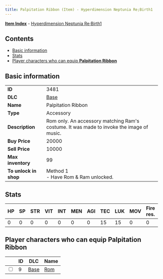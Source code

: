 ```yaml
---
title: Palpitation Ribbon (Item) - Hyperdimension Neptunia Re;Birth1
---
```


[**Item Index**](/neptunia/rb1/item/index.html) - [Hyperdimension Neptunia Re;Birth1](/neptunia/rb1)

## Contents

- [Basic information](#basic-information)
- [Stats](#stats)
- [Player characters who can equip **Palpitation Ribbon**](#player-characters-who-can-equip-palpitation-ribbon)
## Basic information

|   |   |
| -- | -- |
| **ID** | 3481 |
| **DLC** | [Base](/neptunia/rb1/dlc/1-base.html) |
| **Name** | Palpitation Ribbon |
| **Type** | Accessory |
| **Description** | Rom only. An accessory matching Ram's costume. It was made to invoke the image of music. |
| **Buy Price** | 20000 |
| **Sell Price** | 10000 |
| **Max inventory** | 99 |
| **To unlock in shop** | Method 1<br />- Have Rom & Ram unlocked. |


## Stats

| HP | SP | STR | VIT | INT | MEN | AGI | TEC | LUK | MOV | Fire res. | Ice res. | Wind res. | Lightning res. |
| -- | -- | --- | --- | --- | --- | --- | --- | --- | --- | --------- | -------- | --------- | -------------- |
| 0 | 0 | 0 | 0 | 0 | 0 | 0 | 15 | 15 | 0 | 0 | 0 | 0 | 0 |


## Player characters who can equip **Palpitation Ribbon**

|    | ID | DLC | Name |
| -- | -- | --- | ---- |
| <input type="checkbox" id="rb1-player-1-9" class="trackbox" /> | 9 | [Base](/neptunia/rb1/dlc/1-base.html) | [Rom](/neptunia/rb1/player/1-9-rom.html) |

